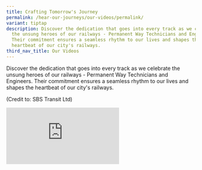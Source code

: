```yaml
---
title: Crafting Tomorrow's Journey
permalink: /hear-our-journeys/our-videos/permalink/
variant: tiptap
description: Discover the dedication that goes into every track as we celebrate
  the unsung heroes of our railways - Permanent Way Technicians and Engineers.
  Their commitment ensures a seamless rhythm to our lives and shapes the
  heartbeat of our city's railways.
third_nav_title: Our Videos
---
```

<p>Discover the dedication that goes into every track as we celebrate the
unsung heroes of our railways - Permanent Way Technicians and Engineers.
Their commitment ensures a seamless rhythm to our lives and shapes the
heartbeat of our city's railways.</p>
<p>(Credit to: SBS Transit Ltd)</p>
<div class="iframe-wrapper">
<iframe allowfullscreen="true" frameborder="0" src="https://www.youtube.com/embed/CY4kHedZ4EE?si=s0M26UbUZH0IJt84"></iframe>
</div>
<p></p>